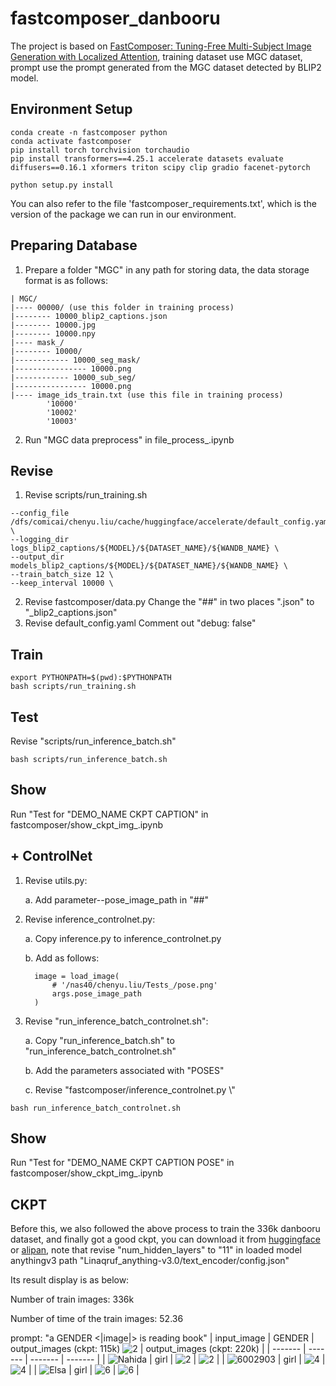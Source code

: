 # fastcomposer_danbooru
The project is based on [FastComposer: Tuning-Free Multi-Subject Image Generation with Localized Attention](https://github.com/mit-han-lab/fastcomposer), training dataset use MGC dataset, prompt use the prompt generated from the MGC dataset detected by BLIP2 model.

## Environment Setup
```
conda create -n fastcomposer python
conda activate fastcomposer
pip install torch torchvision torchaudio
pip install transformers==4.25.1 accelerate datasets evaluate diffusers==0.16.1 xformers triton scipy clip gradio facenet-pytorch

python setup.py install
```
You can also refer to the file 'fastcomposer_requirements.txt', which is the version of the package we can run in our environment.

## Preparing Database
1. Prepare a folder "MGC" in any path for storing data, the data storage format is as follows:
```
| MGC/
|---- 00000/ (use this folder in training process)
|-------- 10000_blip2_captions.json
|-------- 10000.jpg
|-------- 10000.npy
|---- mask_/
|-------- 10000/
|------------ 10000_seg_mask/
|---------------- 10000.png
|------------ 10000_sub_seg/
|---------------- 10000.png
|---- image_ids_train.txt (use this file in training process)
        '10000'
        '10002'
        '10003'
```
2. Run "MGC data preprocess" in file_process_.ipynb

## Revise
1. Revise scripts/run_training.sh
```
--config_file /dfs/comicai/chenyu.liu/cache/huggingface/accelerate/default_config.yaml \
--logging_dir logs_blip2_captions/${MODEL}/${DATASET_NAME}/${WANDB_NAME} \
--output_dir models_blip2_captions/${MODEL}/${DATASET_NAME}/${WANDB_NAME} \
--train_batch_size 12 \
--keep_interval 10000 \
```
2. Revise fastcomposer/data.py
Change the "##" in two places ".json" to "_blip2_captions.json"
3. Revise default_config.yaml
Comment out "debug: false"

## Train
```
export PYTHONPATH=$(pwd):$PYTHONPATH
bash scripts/run_training.sh
```

## Test
Revise "scripts/run_inference_batch.sh"
```
bash scripts/run_inference_batch.sh
```

## Show
Run "Test for "DEMO_NAME CKPT CAPTION" in fastcomposer/show_ckpt_img_.ipynb

## + ControlNet
1. Revise utils.py: 

    a. Add parameter--pose_image_path in "##"

2. Revise inference_controlnet.py: 

    a. Copy inference.py to inference_controlnet.py

    b. Add as follows:
    ```
      image = load_image(
          # '/nas40/chenyu.liu/Tests_/pose.png'
          args.pose_image_path
      )
    ```
3. Revise "run_inference_batch_controlnet.sh":

    a. Copy "run_inference_batch.sh" to "run_inference_batch_controlnet.sh"

    b. Add the parameters associated with "POSES"

    c. Revise "fastcomposer/inference_controlnet.py \\"
```
bash run_inference_batch_controlnet.sh
```

## Show
Run "Test for "DEMO_NAME CKPT CAPTION POSE" in fastcomposer/show_ckpt_img_.ipynb

## CKPT
Before this, we also followed the above process to train the 336k danbooru dataset, and finally got a good ckpt, you can download it from [huggingface](https://huggingface.co/RobertLau/fastcomposer_danbooru) or [alipan](https://www.alipan.com/s/dtxdo84in49), note that revise "num_hidden_layers" to "11" in loaded model anythingv3 path "Linaqruf_anything-v3.0/text_encoder/config.json"

Its result display is as below:

Number of train images: 336k

Number of time of the train images: 52.36

prompt: "a GENDER <|image|> is reading book"
| input_image | GENDER | output_images (ckpt: 115k) ![2](pose/pose_512_768/001_stand/pose.png)  | output_images (ckpt: 220k) | 
| ------- | ------- | ------- |  ------- | 
| ![Nahida](data/Nahida/Nahida/0.png)      | girl | ![2](figures/result_images/Nahida_controlnet_pose_stand.png)   | ![2](figures/result_images/0_result_image.png)    | 
| ![6002903](data/6002903/6002903/0.png)   | girl | ![4](figures/result_images/6002903_controlnet_pose_stand.png)   | ![4](figures/result_images/1_result_image.png)   |
| ![Elsa](data/Elsa/Elsa/0.png)            | girl | ![6](figures/result_images/Elsa_controlnet_pose_stand.png)   | ![6](figures/result_images/2_result_image.png)      |
